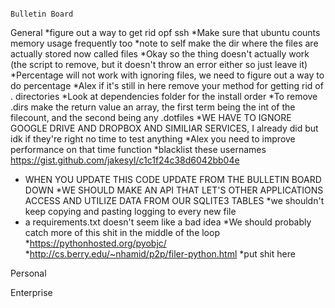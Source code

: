 																							Bulletin Board

General
*figure out a way to get rid opf ssh
*Make sure that ubuntu counts memory usage frequently too
*note to self make the dir where the files are actually stored now called files
*Okay so the thing doesn't actually work (the script to remove, but it doesn't throw an error either so just leave it)
*Percentage will not work with ignoring files, we need to figure out a way to do percentage
*Alex if it's still in here remove your method for getting rid of . directories
*Look at dependencies folder for the install order
*To remove .dirs make the return value an array, the first term being the int of the filecount, and the second being any .dotfiles
*WE HAVE TO IGNORE GOOGLE DRIVE AND DROPBOX AND SIMILIAR SERVICES, I already did but idk if they're right no time to test anything
*Alex you need to improve performance on that time function
*blacklist these usernames https://gist.github.com/jakesyl/c1c1f24c38d6042bb04e
* WHEN YOU UPDATE THIS CODE UPDATE FROM THE BULLETIN BOARD DOWN
*WE SHOULD MAKE AN API THAT LET'S OTHER APPLICATIONS ACCESS AND UTILIZE DATA FROM OUR SQLITE3 TABLES
*we shouldn't keep copying and pasting logging to every new file
* a requirements.txt doesn't seem like a bad idea
*We should probably catch more of this shit in the middle of the loop
*https://pythonhosted.org/pyobjc/
*http://cs.berry.edu/~nhamid/p2p/filer-python.html
*put shit here

Personal

Enterprise